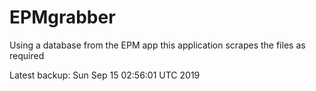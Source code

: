 # EPMgrabber
Using a database from the EPM app this application scrapes the files as required


Latest backup: Sun Sep 15 02:56:01 UTC 2019
